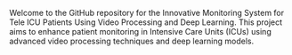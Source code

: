 Welcome to the GitHub repository for the Innovative Monitoring System for Tele ICU Patients Using Video Processing and Deep Learning. This project aims to enhance patient monitoring in Intensive Care Units (ICUs) using advanced video processing techniques and deep learning models.
